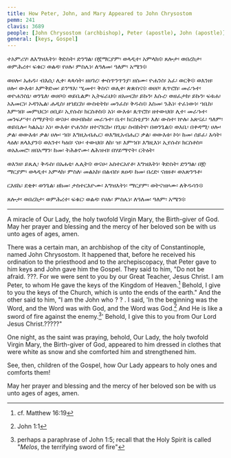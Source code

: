 ```yaml
---
title: How Peter, John, and Mary Appeared to John Chrysostom
pemm: 241
clavis: 3689
people: [John Chrysostom (archbishop), Peter (apostle), John (apostle)]
general: [keys, Gospel]
---
```

ተአምሪሃ፡ ለእግዝእትነ፡ ቅድስት፡ ድንግል፡ በ፪ማርያም፡ ወላዲተ፡ አምላክ፨ ጸሎታ፡ ወበረከታ፡ ወምሕረተ፡ ፍቁር፡ ወልዳ፡ የሀሉ፡ ምስሌነ፡ ለዓለመ፡ ዓለም፡ አሜን፨

ወሀሎ፡ አሐዱ፡ ብእሲ፡ ሊቀ፡ ጳጳሳት፡ ዘሀገረ፡ ቍስጥንጥንያ፡ ዘስሙ፡ ዮሐንስ፡ አፈ፡ ወርቅ፨ ወእንዘ፡ ሀሎ፡ ውእቱ፡ እምቅድመ፡ ይንሣእ፡ ሢመተ፡ ቅስና፡ ወሊቀ፡ ጵጵስና፨ ወሀቦ፡ ጴጥሮስ፡ መራኁተ፡ ወዮሐንስኒ፡ ወንጌለ፡ ወሀቦ፨ ወይቤልዎ፡ ኢትፍራህ፨ ዘአሠርከ፡ ይኩን፡ እሱረ፡ ወዘፈታከ፡ ይኩን፡ ፍቱሐ፡ አእመርነ፡ ኦዳንኤል፡ ሐዲስ፡ ዘኀደርከ፡ ውስቴትከ፡ መንፈስ፡ ቅዱስ፨ እስመ፡ ንሕነ፡ ተፈነውነ፡ ኀቤከ፡ እምኀበ፡ መምህርነ፡ ዐቢይ፡ ኢየሱስ፡ ክርስቶስ፨ አነ፡ ውእቱ፡ ጴጥሮስ፡ ዘተውህበ፡ ሊተ፡ መራኁተ፡ መንፍሥተ፡ ሰማያት፨ ወናሁ፡ ወሀብኩከ፡ መራኁተ፡ ቤተ፡ ክርስቲያን፡ እለ፡ ውስተ፡ ኵሉ፡ አጽናፈ፡ ዓለም፡ ወይቤሎ፡ ካልኡኒ፡ አነ፡ ውእቱ፡ ዮሐንስ፡ ዘተናገርኩ፡ በጊዜ፡ ስብከትየ፡ በወንጌል፨ ወእቤ፡ በቀዳሚ፡ ሀሎ፡ ቃል፡ ወውእቱ፡ ቃል፡ ሀሎ፡ ኀበ፡ እግዚአብሔር፡ ወእግዚአብሔር፡ ቃል፡ ወውእቱ፡ ኮነ፡ ከመ፡ ሰይፈ፡ እሳት፡ ላዕለ፡ ጸላእያን፨ ወአንተ፡ ካዕበ፡ ናሁ፡ ተውህበ፡ ለከ፡ ዝ፡ እምኀበ፡ እግዚእነ፡ ኢየሱስ፡ ክርስቶስ። ወአእመሮ፡ ዘበአማን፡ ከመ፡ ትሕፅኖሙ፡ ለሕዝብ፡ በሃይማኖት፡ ርትዕት፡

ወእንዘ፡ ይጼሊ፡ ቅዱስ፡ በአሐቲ፡ ሌሊት፨ ወናሁ፡ አስተርአየቶ፡ እግዝእትነ፡ ቅድስት፡ ድንግል፡ በ፪፡ ማርያም፡ ወላዲተ፡ አምላክ፡ ምስለ፡ መልአክ፡ በልብስ፡ ጸዐዳ፡ ከመ፡ በረድ፡ ናዘዘቶ፡ ወአጽንዓቶ፡

ርእዩኬ፡ ደቂቀ፡ ወንጌል፡ ዘከመ፡ ታስተርእዮሙ፡ እግዝእትነ፡ ማርያም፡ ወትናዝዞሙ፡ ለቅዱሳን፨

ጸሎታ፡ ወበረከታ፡ ወምሕረተ፡ ፍቁር፡ ወልዳ፡ የሀሉ፡ ምስሌነ፡ ለዓለመ፡ ዓለም፡ አሜን፨

----

A miracle of Our Lady, the holy twofold Virgin Mary, the Birth-giver of God. May her prayer and blessing and the mercy of her beloved son be with us unto ages of ages, amen.

There was a certain man, an archbishop of the city of Constantinople, named John Chrysostom. It happened that, before he received his ordination to the priesthood and to the archepiscopacy, that Peter gave to him keys and John gave him the Gospel. They said to him, "Do not be afraid. ???. For we were sent to you by our Great Teacher, Jesus Christ. I am Peter, to whom He gave the keys of the Kingdom of Heaven.[^1] Behold, I give to you the keys of the Church, which is unto the ends of the earth." And the other said to him, "I am the John who ? ? . I said, 'In the beginning was the Word, and the Word was with God, and the Word was God.[^2] And He is like a sword of fire against the enemy.[^3]' Behold, I give this to you from Our Lord Jesus Christ.?????"

One night, as the saint was praying, behold, Our Lady, the holy twofold Virgin Mary, the Birth-giver of God, appeared to him dressed in clothes that were white as snow and she comforted him and strengthened him.

See, then, children of the Gospel, how Our Lady appears to holy ones and comforts them!

May her prayer and blessing and the mercy of her beloved son be with us unto ages of ages, amen.

[^1]: cf. Matthew 16:19
[^2]: John 1:1
[^3]: perhaps a paraphrase of John 1:5; recall that the Holy Spirit is called "*Melos*, the terrifying sword of fire"